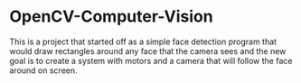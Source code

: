 # OpenCV-Computer-Vision
This is a project that started off as a simple face detection program that would draw rectangles around any face that the camera sees
and the new goal is to create a system with motors and a camera that will follow the face around on screen. 
